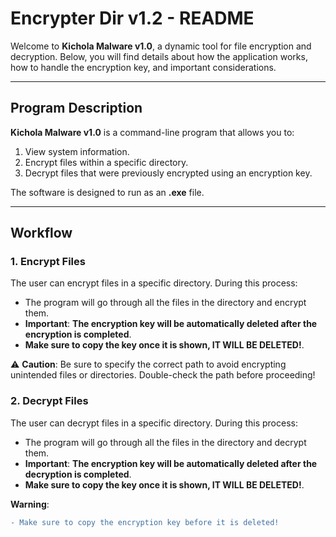 # Encrypter Dir v1.2 - README

Welcome to **Kichola Malware v1.0**, a dynamic tool for file encryption and decryption. Below, you will find details about how the application works, how to handle the encryption key, and important considerations.

---

## **Program Description**

**Kichola Malware v1.0** is a command-line program that allows you to:
1. View system information.
2. Encrypt files within a specific directory.
3. Decrypt files that were previously encrypted using an encryption key.

The software is designed to run as an **.exe** file.

---

## **Workflow**

### 1. **Encrypt Files**
The user can encrypt files in a specific directory. During this process:
- The program will go through all the files in the directory and encrypt them.
- **Important**: **The encryption key will be automatically deleted after the encryption is completed**.
- **Make sure to copy the key once it is shown, IT WILL BE DELETED!**.

⚠️ **Caution**: Be sure to specify the correct path to avoid encrypting unintended files or directories. Double-check the path before proceeding!

### 2. **Decrypt Files**
The user can decrypt files in a specific directory. During this process:
- The program will go through all the files in the directory and decrypt them.
- **Important**: **The encryption key will be automatically deleted after the decryption is completed**.
- **Make sure to copy the key once it is shown, IT WILL BE DELETED!**.

**Warning**:
```diff
- Make sure to copy the encryption key before it is deleted!
